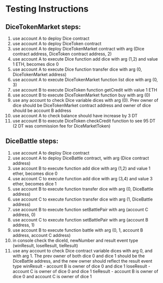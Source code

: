 # Testing Instructions

## DiceTokenMarket steps:
1. use account A to deploy Dice contract
2. use account A to deploy DiceToken contract
3. use account A to deploy DiceTokenMarket contract with arg (Dice contract address, DiceToken contract address, 2)
4. use account A to execute Dice function add dice with arg (1,2) and value 1 ETH, becomes dice 0
5. use account A to execute Dice function transfer dice with arg (0, DiceTokenMarket address)
6. use account A to execute DiceTokenMarket function list dice with arg (0, 3)
7. use account B to execute DiceToken function getCredit with value 1 ETH
8. use account B to execute DiceTokenMarket function buy with arg (0)
9. use any account to check Dice variable dices with arg (0). Prev owner of dice should be DiceTokenMarket contract address and owner of dice should be account B address
10. use account A to check balance should have increase by 3 DT
11. use account B to execute DiceToken checkCredit function to see 95 DT
(2 DT was commission fee for DiceMarketToken)

## DiceBattle steps:
1. use account A to deploy Dice contract
2. use account A to deploy DiceBattle contract, with arg (Dice contract address)
3. use account B to execute function add dice with arg (1,2) and value 1 ether, becomes dice 0
4. use account C to execute function add dice with arg (3,4) and value 3 ether, becomes dice 1
5. use account B to execute function transfer dice with arg (0, DiceBattle address)
6. use account C to execute function transfer dice with arg (1, DiceBattle address)
7. use account B to execute function setBattlePair with arg (account C address, 0)
8. use account C to execute function setBattlePair with arg (account B address, 1)
9. use account B to execute function battle with arg (0, 1, account B address, account C address)
10. in console check the diceId, newNumber and result event type (winResult, loseResult, tieResult)
11. use any account to check Dice contract variable dices with arg 0, and with arg 1. The prev owner of both dice 0 and dice 1 should be the DiceBattle address, and the new owner should reflect the result event type
winResult - account B is owner of dice 0 and dice 1
loseResult - account C is owner of dice 0 and dice 1
tieResult - account B is owner of dice 0 and account C is owner of dice 1
